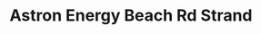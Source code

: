 ---
title: "Astron Energy Beach Rd Strand"
url: /cape-town/astron-energy-beach-rd-strand/
shop: convenience
---
